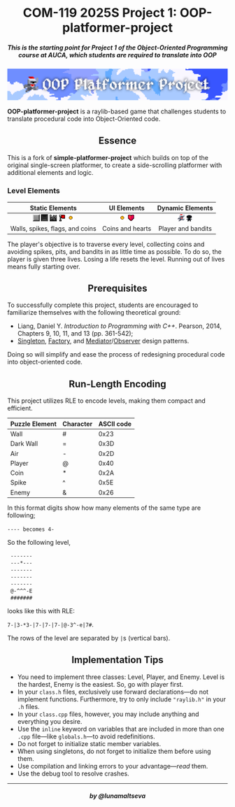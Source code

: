 <h1 align=center> COM-119 2025S Project 1: OOP-platformer-project </h1>

<h5 align=center>This is the starting point for Project 1 of the Object-Oriented Programming course at AUCA, which students are required to translate into OOP </h5>

![titlescreen](data/screenshots/readme-header.png)

**OOP-platformer-project** is a raylib-based game that challenges students to translate procedural code into Object-Oriented code.

<h2 align=center> Essence </h2>

This is a fork of **simple-platformer-project** which builds on top of the original single-screen platformer, to create a side-scrolling platformer with additional elements and logic.

### Level Elements
|                                                                           Static Elements                                                                            |                              UI Elements                              |                                      Dynamic Elements                                      |
|:--------------------------------------------------------------------------------------------------------------------------------------------------------------------:|:---------------------------------------------------------------------:|:------------------------------------------------------------------------------------------:|
| ![wall](data/images/wall.png) ![wall](data/images/wall_dark.png) ![spikes](data/images/spikes.png) ![exit](data/images/exit.png) ![coin](data/images/coin/coin0.png) | ![coins](data/images/coin/coin0.png) ![hearts](data/images/heart.png) | ![player](data/images/player_jump_forward.png) ![enemy](data/images/enemy_walk/enemy0.png) |
|                                                                   Walls, spikes, flags, and coins                                                                    |                           Coins and hearts                            |                                     Player and bandits                                     |

The player's objective is to traverse every level, collecting coins and avoiding spikes, pits, and bandits in as little time as possible. To do so, the player is given three lives. Losing a life resets the level. Running out of lives means fully starting over.

<h2 align=center> Prerequisites </h2>

To successfully complete this project, students are encouraged to familiarize themselves with the following theoretical ground:

- Liang, Daniel Y. _Introduction to Programming with C++_. Pearson, 2014, Chapters 9, 10, 11, and 13 (pp. 361-542);
- [Singleton](https://refactoring.guru/design-patterns/singleton), [Factory](https://refactoring.guru/design-patterns/factory-method), and [Mediator](https://refactoring.guru/design-patterns/mediator)/[Observer](https://refactoring.guru/design-patterns/observer) design patterns.

Doing so will simplify and ease the process of redesigning procedural code into object-oriented code.

<h2 align=center> Run-Length Encoding </h2>

This project utilizes RLE to encode levels, making them compact and efficient.

| Puzzle Element | Character | ASCII code |
|:---------------|:----------|:-----------|
| Wall           | #         | 0x23       |
| Dark Wall      | =         | 0x3D       |
| Air            | -         | 0x2D       |
| Player         | @         | 0x40       |
| Coin           | *         | 0x2A       |
| Spike          | ^         | 0x5E       |
| Enemy          | &         | 0x26       |

In this format digits show how many elements of the same type are following;

`---- becomes 4-`

So the following level,
```
 -------
 ---*---
 -------
 -------
 -------
 @-^^^-E
 #######
```

looks like this with RLE:

`7-|3-*3-|7-|7-|7-|@-3^-e|7#`.

The rows of the level are separated by `|`s (vertical bars).

<h2 align=center> Implementation Tips </h2>

- You need to implement three classes: Level, Player, and Enemy. Level is the hardest, Enemy is the easiest. So, go with player first.
- In your `class.h` files, exclusively use forward declarations—do not implement functions. Furthermore, try to only include `"raylib.h"` in your `.h` files.
- In your `class.cpp` files, however, you may include anything and everything you desire.
- Use the `inline` keyword on variables that are included in more than one `.cpp` file—like `globals.h`—to avoid redefinitions.
- Do not forget to initialize static member variables.
- When using singletons, do not forget to initialize them before using them.
- Use compilation and linking errors to your advantage—_read_ them.
- Use the debug tool to resolve crashes.

---
<h5 align=center> by @lunamaltseva </h5>
